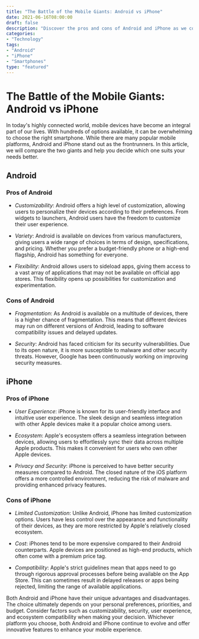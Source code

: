 ```yaml
---
title: "The Battle of the Mobile Giants: Android vs iPhone"
date: 2021-06-16T08:00:00
draft: false
description: "Discover the pros and cons of Android and iPhone as we compare the two leading mobile platforms."
categories:
- "Technology"
tags:
- "Android"
- "iPhone"
- "Smartphones"
type: "featured"
---
```


# The Battle of the Mobile Giants: Android vs iPhone

In today's highly connected world, mobile devices have become an integral part of our lives. With hundreds of options available, it can be overwhelming to choose the right smartphone. While there are many popular mobile platforms, Android and iPhone stand out as the frontrunners. In this article, we will compare the two giants and help you decide which one suits your needs better.

## Android

### Pros of Android

- *Customizability*: Android offers a high level of customization, allowing users to personalize their devices according to their preferences. From widgets to launchers, Android users have the freedom to customize their user experience.

- *Variety*: Android is available on devices from various manufacturers, giving users a wide range of choices in terms of design, specifications, and pricing. Whether you prefer a budget-friendly phone or a high-end flagship, Android has something for everyone.

- *Flexibility*: Android allows users to sideload apps, giving them access to a vast array of applications that may not be available on official app stores. This flexibility opens up possibilities for customization and experimentation.

### Cons of Android

- *Fragmentation*: As Android is available on a multitude of devices, there is a higher chance of fragmentation. This means that different devices may run on different versions of Android, leading to software compatibility issues and delayed updates.

- *Security*: Android has faced criticism for its security vulnerabilities. Due to its open nature, it is more susceptible to malware and other security threats. However, Google has been continuously working on improving security measures.

## iPhone

### Pros of iPhone

- *User Experience*: iPhone is known for its user-friendly interface and intuitive user experience. The sleek design and seamless integration with other Apple devices make it a popular choice among users.

- *Ecosystem*: Apple's ecosystem offers a seamless integration between devices, allowing users to effortlessly sync their data across multiple Apple products. This makes it convenient for users who own other Apple devices.

- *Privacy and Security*: iPhone is perceived to have better security measures compared to Android. The closed nature of the iOS platform offers a more controlled environment, reducing the risk of malware and providing enhanced privacy features.

### Cons of iPhone

- *Limited Customization*: Unlike Android, iPhone has limited customization options. Users have less control over the appearance and functionality of their devices, as they are more restricted by Apple's relatively closed ecosystem.

- *Cost*: iPhones tend to be more expensive compared to their Android counterparts. Apple devices are positioned as high-end products, which often come with a premium price tag.

- *Compatibility*: Apple's strict guidelines mean that apps need to go through rigorous approval processes before being available on the App Store. This can sometimes result in delayed releases or apps being rejected, limiting the range of available applications.

Both Android and iPhone have their unique advantages and disadvantages. The choice ultimately depends on your personal preferences, priorities, and budget. Consider factors such as customizability, security, user experience, and ecosystem compatibility when making your decision. Whichever platform you choose, both Android and iPhone continue to evolve and offer innovative features to enhance your mobile experience.
